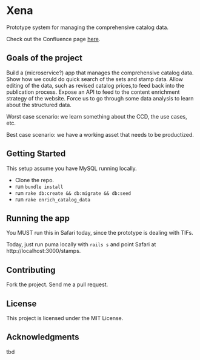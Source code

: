 # Xena

Prototype system for managing the comprehensive catalog data.

Check out the Confluence page [here](https://stanley.atlassian.net/wiki/display/XENA/Xena+Prototype).

## Goals of the project

Build a (microservice?) app that manages the comprehensive catalog data.  Show how we could do quick search of the sets and stamp data. Allow editing of the data, such as revised catalog prices,to feed back into the publication process. Expose an API to feed to the content enrichment strategy of the website.  Force us to go through some data analysis to learn about the structured data.

Worst case scenario: we learn something about the CCD, the use cases, etc.

Best case scenario: we have a working asset that needs to be productized.

## Getting Started

This setup assume you have MySQL running locally.

* Clone the repo.
* run ```bundle install```
* run ```rake db:create && db:migrate && db:seed```
* run ```rake enrich_catalog_data```

## Running the app

You MUST run this in Safari today, since the prototype is dealing with TIFs.

Today, just run puma locally with ```rails s``` and point Safari at http://localhost:3000/stamps.

## Contributing

Fork the project.  Send me a pull request. 

## License

This project is licensed under the MIT License.

## Acknowledgments

tbd


